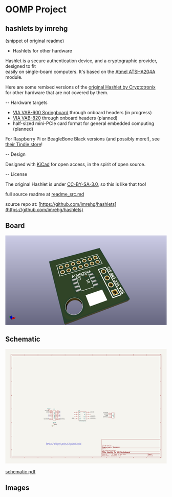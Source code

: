 # OOMP Project  
## hashlets  by imrehg  
  
(snippet of original readme)  
  
- Hashlets for other hardware  
  
Hashlet is a secure authentication device, and a cryptographic provider, designed to fit  
easily on single-board computers. It's based on the [Atmel ATSHA204A][atmel] module.  
  
Here are some remixed versions of the [original Hashlet by Cryptotronix][original]  
for other hardware that are not covered by them.  
  
-- Hardware targets  
  
* [VIA VAB-600 Springboard][springboard] through onboard headers (in progress)  
* [VIA VAB-820][vab820] through onboard headers (planned)  
* half-sized mini-PCIe card format for general embedded computing (planned)  
  
For Raspberry Pi or BeagleBone Black versions (and possibly more!), see  
[their Tindie store][cryptotronixstore]!  
  
-- Design  
  
Designed with [KiCad][kicad] for open access, in the spirit of open source.  
  
-- License  
  
The original Hashlet is under [CC-BY-SA-3.0][cc], so this is like that too!  
  
[atmel]: http://www.atmel.com/devices/ATSHA204A.aspx "Atmel ATSHA204 product page"  
[original]: https://github.com/cryptotronix/hashlet "GitHub repo for cryptotronix/hashlet"  
[springboard]: http://www.viaspringboard.com "VIA Springboard homepage"  
[vab820]: http://www.viaembedded.com/en/products/boards/2150/1/VAB-820_(Pico-ITX).html "VAB-820 homepage"  
[cryptotronixstore]: https://www.tindie.com/products/cryptotronix/hashlet/  
[kicad]: http://www.kicad-pcb.org/ "KiCad homepage"  
[cc]: https://creativecommons.org/licenses/by-sa/3.0/ "Creative Commons Attribution-ShareAlike 3.0 Unported"  
  
  full source readme at [readme_src.md](readme_src.md)  
  
source repo at: [https://github.com/imrehg/hashlets](https://github.com/imrehg/hashlets)  
## Board  
  
[![working_3d.png](working_3d_600.png)](working_3d.png)  
## Schematic  
  
[![working_schematic.png](working_schematic_600.png)](working_schematic.png)  
  
[schematic pdf](working_schematic.pdf)  
## Images  
